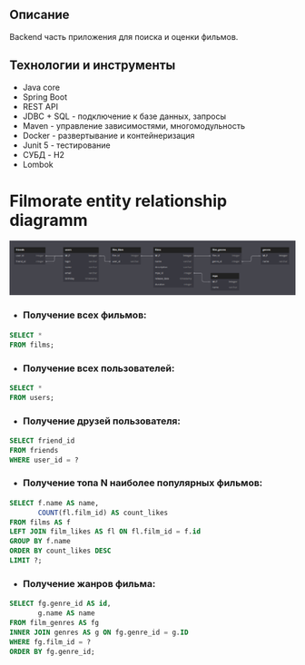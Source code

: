 ## Описание
Backend часть приложения для поиска и оценки фильмов.

## Технологии и инструменты
* Java core
* Spring Boot
* REST API
* JDBC + SQL - подключение к базе данных, запросы
* Maven - управление зависимостями, многомодульность
* Docker - развертывание и контейнеризация
* Junit 5 - тестирование
* СУБД - H2
* Lombok

# Filmorate entity relationship diagramm

![Database schema](https://github.com/MikhailViktorov/java-filmorate/blob/main/DbSchema.png)

- ### Получение всех фильмов:

```SQL
SELECT *
FROM films;
```

- ### Получение всех пользователей:

```SQL
SELECT *
FROM users;   
```

-  ### Получение друзей пользователя:

```SQL
SELECT friend_id
FROM friends
WHERE user_id = ?
```

-  ### Получение топа N наиболее популярных фильмов:

```SQL
SELECT f.name AS name,
       COUNT(fl.film_id) AS count_likes
FROM films AS f
LEFT JOIN film_likes AS fl ON fl.film_id = f.id
GROUP BY f.name
ORDER BY count_likes DESC
LIMIT ?;
```

-  ### Получение жанров фильма:

```SQL
SELECT fg.genre_id AS id,
       g.name AS name
FROM film_genres AS fg
INNER JOIN genres AS g ON fg.genre_id = g.ID
WHERE fg.film_id = ?
ORDER BY fg.genre_id;
```
